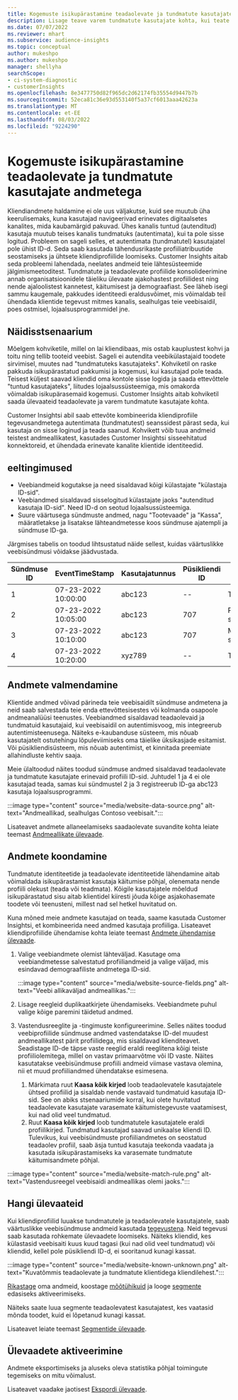 ```yaml
---
title: Kogemuste isikupärastamine teadaolevate ja tundmatute kasutajate andmetega
description: Lisage teave varem tundmatute kasutajate kohta, kui teate nende identiteeti.
ms.date: 07/07/2022
ms.reviewer: mhart
ms.subservice: audience-insights
ms.topic: conceptual
author: mukeshpo
ms.author: mukeshpo
manager: shellyha
searchScope:
- ci-system-diagnostic
- customerInsights
ms.openlocfilehash: 8e3477750d82f965dc2d62174fb35554d9447b7b
ms.sourcegitcommit: 52eca81c36e93d553140f5a37cf6013aaa42623a
ms.translationtype: MT
ms.contentlocale: et-EE
ms.lasthandoff: 08/03/2022
ms.locfileid: "9224290"
---
```

# <a name="personalize-your-experiences-with-data-about-known-and-unknown-users"></a>Kogemuste isikupärastamine teadaolevate ja tundmatute kasutajate andmetega

Kliendiandmete haldamine ei ole uus väljakutse, kuid see muutub üha keerulisemaks, kuna kasutajad navigeerivad erinevates digitaalsetes kanalites, mida kaubamärgid pakuvad. Ühes kanalis tuntud (autenditud) kasutaja muutub teises kanalis tundmatuks (autentimata), kui ta pole sisse logitud. Probleem on sageli selles, et autentimata (tundmatutel) kasutajatel pole ühist ID-d. Seda saab kasutada tähendusrikaste profiiliatribuutide seostamiseks ja ühtsete kliendiprofiilide loomiseks. Customer Insights aitab seda probleemi lahendada, neelates andmeid teie lähtesüsteemide jälgimismeetoditest. Tundmatute ja teadaolevate profiilide konsolideerimine annab organisatsioonidele täieliku ülevaate ajakohastest profiilidest ning nende ajaloolistest kannetest, käitumisest ja demograafiast. See läheb isegi sammu kaugemale, pakkudes identiteedi eraldusvõimet, mis võimaldab teil ühendada klientide tegevust mitmes kanalis, sealhulgas teie veebisaidil, poes ostmisel, lojaalsusprogrammidel jne.

## <a name="sample-scenario"></a>Näidisstsenaarium

Mõelgem kohviketile, millel on lai kliendibaas, mis ostab kauplustest kohvi ja toitu ning tellib tooteid veebist. Sageli ei autendita veebikülastajaid toodete sirvimisel, muutes nad "tundmatuteks kasutajateks". Kohviketil on raske pakkuda isikupärastatud pakkumisi ja kogemusi, kui kasutajad pole teada. Teisest küljest saavad kliendid oma kontole sisse logida ja saada ettevõttele "tuntud kasutajateks", liitudes lojaalsussüsteemiga, mis omakorda võimaldab isikupärasemaid kogemusi. Customer Insights aitab kohviketil saada ülevaateid teadaolevate ja varem tundmatute kasutajate kohta.

Customer Insightsi abil saab ettevõte kombineerida kliendiprofiile tegevusandmetega autentimata (tundmatutest) seanssidest pärast seda, kui kasutaja on sisse loginud ja teada saanud. Kohvikett võib tuua andmeid teistest andmeallikatest, kasutades Customer Insightsi sisseehitatud konnektoreid, et ühendada erinevate kanalite klientide identiteedid.

## <a name="prerequisites"></a>eeltingimused

- Veebiandmeid kogutakse ja need sisaldavad kõigi külastajate "külastaja ID-sid".
- Veebiandmed sisaldavad sisselogitud külastajate jaoks "autenditud kasutaja ID-sid". Need ID-d on seotud lojaalsussüsteemiga.
- Suure väärtusega sündmuste andmed, nagu "Tootevaade" ja "Kassa", määratletakse ja lisatakse lähteandmetesse koos sündmuse ajatempli ja sündmuse ID-ga.

Järgmises tabelis on toodud lihtsustatud näide sellest, kuidas väärtuslikke veebisündmusi võidakse jäädvustada.

|Sündmuse ID|EventTimeStamp|Kasutajatunnus|Püsikliendi ID|Sündmuse nimi|
|--|--|--|--|--|
|1|07-23-2022 10:00:00|abc123|--|Toote vaade|
|2|07-23-2022 10:05:00|abc123|707|Püsikliendi sisselogimine|
|3|07-23-2022 10:10:00|abc123|707|Maksma siirdumine|
|4|07-23-2022 10:20:00|xyz789|--|Toote vaade|

## <a name="data-ingestion"></a>Andmete valmendamine

Klientide andmed võivad pärineda teie veebisaidilt sündmuse andmetena ja neid saab salvestada teie enda ettevõttesisestes või kolmanda osapoole andmeanalüüsi teenustes. Veebiandmed sisaldavad teadaolevaid ja tundmatuid kasutajaid, kui veebisaidil on autentimisvoog, mis integreerub autentimisteenusega. Näiteks e-kaubanduse süsteem, mis nõuab kasutajatelt ostutehingu lõpuleviimiseks oma täielike üksikasjade esitamist. Või püsikliendisüsteem, mis nõuab autentimist, et kinnitada preemiate allahindluste kehtiv saaja.

Meie ülaltoodud näites toodud sündmuse andmed sisaldavad teadaolevate ja tundmatute kasutajate erinevaid profiili ID-sid. Juhtudel 1 ja 4 ei ole kasutajad teada, samas kui sündmustel 2 ja 3 registreerub ID-ga abc123 kasutaja lojaalsusprogrammi.

:::image type="content" source="media/website-data-source.png" alt-text="Andmeallikad, sealhulgas Contoso veebisait.":::

Lisateavet andmete allaneelamiseks saadaolevate suvandite kohta leiate teemast [Andmeallikate ülevaade](data-sources.md).

## <a name="data-unification"></a>Andmete koondamine

Tundmatute identiteetide ja teadaolevate identiteetide lähendamine aitab võimaldada isikupärastamist kasutaja käitumise põhjal, olenemata nende profiili olekust (teada või teadmata). Kõigile kasutajatele mõeldud isikupärastatud sisu aitab klientidel kiiresti jõuda kõige asjakohasemate toodete või teenusteni, millest nad sel hetkel huvitatud on.

Kuna mõned meie andmete kasutajad on teada, saame kasutada Customer Insightsi, et kombineerida need andmed kasutaja profiiliga. Lisateavet kliendiprofiilide ühendamise kohta leiate teemast [Andmete ühendamise ülevaade](data-unification.md).

1. Valige veebiandmete olemist lähteväljad. Kasutage oma veebiandmetesse salvestatud profiiliandmeid ja valige väljad, mis esindavad demograafiliste andmetega ID-sid.

   :::image type="content" source="media/website-source-fields.png" alt-text="Veebi allikaväljad andmeallikas.":::

1. Lisage reegleid duplikaatkirjete ühendamiseks. Veebiandmete puhul valige kõige paremini täidetud andmed.

1. Vastendusreeglite ja -tingimuste konfigureerimine. Selles näites toodud veebiprofiilide sündmuse andmed vastendatakse ID-del muudest andmeallikatest pärit profiilidega, mis sisaldavad klienditeavet. Seadistage ID-de täpse vaste reeglid eraldi reeglitena kõigi teiste profiiliolemitega, millel on vastav primaarvõtme või ID vaste. Näites kasutatakse veebisündmuse profiili andmeid viimase vastava olemina, nii et muud profiiliandmed ühendatakse esimesena.
   1. Märkimata ruut **Kaasa kõik kirjed** loob teadaolevatele kasutajatele ühtsed profiilid ja sisaldab nende vastavaid tundmatuid kasutaja ID-sid. See on abiks stsenaariumide korral, kui olete huvitatud teadaolevate kasutajate varasemate käitumistegevuste vaatamisest, kui nad olid veel tundmatud.
   1. Ruut **Kaasa kõik kirjed** loob tundmatutele kasutajatele eraldi profiilikirjed. Tundmatud kasutajad saavad unikaalse kliendi ID. Tulevikus, kui veebisündmuste profiiliandmetes on seostatud teadaolev profiil, saab äsja tuntud kasutaja teekonda vaadata ja kasutada isikupärastamiseks ka varasemate tundmatute käitumisandmete põhjal.

:::image type="content" source="media/website-match-rule.png" alt-text="Vastendusreegel veebisaidi andmeallikas olemi jaoks.":::

## <a name="get-insights"></a>Hangi ülevaateid

Kui kliendiprofiilid luuakse tundmatutele ja teadaolevatele kasutajatele, saab väärtuslikke veebisündmuse andmeid kasutada [tegevustena](activities.md). Neid tegevusi saab kasutada rohkemate ülevaadete loomiseks. Näiteks kliendid, kes külastasid veebisaiti kuus kuud tagasi (kui nad olid veel tundmatud) või kliendid, kellel pole püsikliendi ID-d, ei sooritanud kunagi kassat.

:::image type="content" source="media/website-known-unknown.png" alt-text="Kuvatõmmis teadaolevate ja tundmatute klientidega kliendilehest.":::

[Rikastage](enrichment-hub.md) oma andmeid, koostage [mõõtühikuid](measures.md) ja looge [segmente](segments.md) edasiseks aktiveerimiseks.

Näiteks saate luua segmente teadaolevatest kasutajatest, kes vaatasid mõnda toodet, kuid ei lõpetanud kunagi kassat.

Lisateavet leiate teemast [Segmentide ülevaade](segments.md).

## <a name="activate-insights"></a>Ülevaadete aktiveerimine

Andmete eksportimiseks ja aluseks oleva statistika põhjal toimingute tegemiseks on mitu võimalust.

Lisateavet vaadake jaotisest [Ekspordi ülevaade](export-destinations.md).
